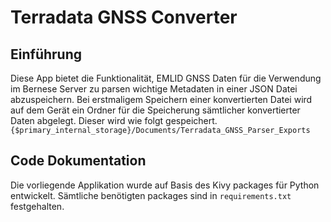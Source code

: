 # Terradata GNSS Converter

## Einführung
Diese App bietet die Funktionalität, EMLID GNSS Daten für die Verwendung im Bernese Server zu parsen wichtige Metadaten in einer JSON Datei abzuspeichern.
Bei erstmaligem Speichern einer konvertierten Datei wird auf dem Gerät ein Ordner für die Speicherung sämtlicher konvertierter Daten abgelegt. Dieser wird wie folgt gespeichert.
``{$primary_internal_storage}/Documents/Terradata_GNSS_Parser_Exports``

## Code Dokumentation
Die vorliegende Applikation wurde auf Basis des Kivy packages für Python entwickelt. Sämtliche benötigten packages sind in ``requirements.txt`` festgehalten.
